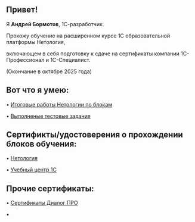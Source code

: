 <h2><strong>Привет!</strong></h2>
<p>Я <strong>Андрей Бормотов</strong>, 1С-разработчик.</p>
Прохожу обучение на расширенном курсе 1С образовательной платформы Нетология,

включающем в себя подготовку к сдаче на сертификаты компании 1С-Профессионал и 1С-Специалист.

(Окончание в октябре 2025 года)


<h2><strong>Вот что я умею:</strong></h2>
</p> <p>&bull; <a href="https://github.com/AndreyBormotov/Netology_Homework/blob/main/README.md">Итоговые работы Нетологии по блокам</a></p>
</p> <p>&bull; <a href="https://github.com/AndreyBormotov/Netology_Homework/blob/main/README.md">Выполненые тестовые задания</a></p>
<h2><strong>Сертификты/удостоверения о прохождении блоков обучения:</strong></h2>
</p> <p>&bull; <a href="https://github.com/AndreyBormotov/CertificateNetology/blob/main/README.md">Нетология</a></p>
</p> <p>&bull; <a href="https://github.com/AndreyBormotov/CertificateUC1C/blob/main/README.md">Учебный центр 1С</a></p>
<h2><strong>Прочие сертификаты:</strong></h2>
</p> <p>&bull; <a href="https://github.com/AndreyBormotov/Certificate_DialogPRO/blob/main/README.md">Сертификаты Диалог ПРО</a></p>
<p>&bull;</p>
